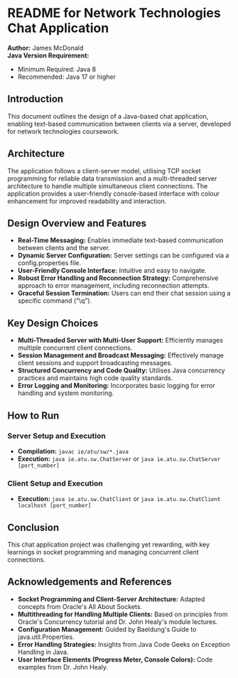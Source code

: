 # README for Network Technologies Chat Application 
**Author:** James McDonald  
**Java Version Requirement:**  
- Minimum Required: Java 8  
- Recommended: Java 17 or higher

## Introduction 
This document outlines the design of a Java-based chat application, enabling text-based communication between clients via a server, developed for network technologies coursework.

## Architecture 
The application follows a client-server model, utilising TCP socket programming for reliable data transmission and a multi-threaded server architecture to handle multiple simultaneous client connections. The application provides a user-friendly console-based interface with colour enhancement for improved readability and interaction.

## Design Overview and Features
- **Real-Time Messaging:** Enables immediate text-based communication between clients and the server.
- **Dynamic Server Configuration:** Server settings can be configured via a config.properties file.
- **User-Friendly Console Interface:** Intuitive and easy to navigate.
- **Robust Error Handling and Reconnection Strategy:** Comprehensive approach to error management, including reconnection attempts.
- **Graceful Session Termination:** Users can end their chat session using a specific command (“\q”).

## Key Design Choices
- **Multi-Threaded Server with Multi-User Support:** Efficiently manages multiple concurrent client connections.
- **Session Management and Broadcast Messaging:** Effectively manage client sessions and support broadcasting messages.
- **Structured Concurrency and Code Quality:** Utilises Java concurrency practices and maintains high code quality standards.
- **Error Logging and Monitoring:** Incorporates basic logging for error handling and system monitoring.

## How to Run
### Server Setup and Execution
- **Compilation:** `javac ie/atu/sw/*.java`
- **Execution:** `java ie.atu.sw.ChatServer` or `java ie.atu.sw.ChatServer [port_number]`

### Client Setup and Execution
- **Execution:** `java ie.atu.sw.ChatClient` or `java ie.atu.sw.ChatClient localhost [port_number]`

## Conclusion 
This chat application project was challenging yet rewarding, with key learnings in socket programming and managing concurrent client connections.

## Acknowledgements and References
- **Socket Programming and Client-Server Architecture:** Adapted concepts from Oracle's All About Sockets.
- **Multithreading for Handling Multiple Clients:** Based on principles from Oracle's Concurrency tutorial and Dr. John Healy's module lectures.
- **Configuration Management:** Guided by Baeldung's Guide to java.util.Properties.
- **Error Handling Strategies:** Insights from Java Code Geeks on Exception Handling in Java.
- **User Interface Elements (Progress Meter, Console Colors):** Code examples from Dr. John Healy.
